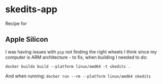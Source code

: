 # skedits-app
Recipe for 

## Apple Silicon
I was having issues with `pip` not finding the right wheels I think since my computer is
ARM architecture - to fix, when building I needed to do:

``docker buildx build --platform linux/amd64 -t skedits .``

And when running: 
``docker run --rm --platform linux/amd64 skedits``